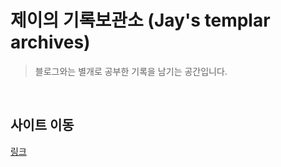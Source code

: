 # 제이의 기록보관소 (Jay's templar archives)

> 블로그와는 별개로 공부한 기록을 남기는 공간입니다.

<br/>

## 사이트 이동

[링크](https://jay-templar-archives.netlify.app)
